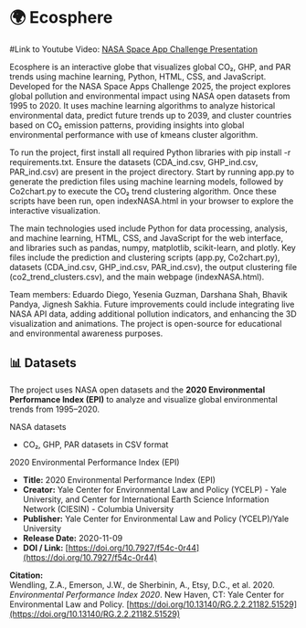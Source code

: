 # 🌍 Ecosphere

#Link to Youtube Video: [NASA Space App Challenge Presentation](https://www.youtube.com/watch?v=GIgVDVripgc)

Ecosphere is an interactive globe that visualizes global CO₂, GHP, and PAR trends using machine learning, Python, HTML, CSS, and JavaScript. Developed for the NASA Space Apps Challenge 2025, the project explores global pollution and environmental impact using NASA open datasets from 1995 to 2020. It uses machine learning algorithms to analyze historical environmental data, predict future trends up to 2039, and cluster countries based on CO₂ emission patterns, providing insights into global environmental performance with use of kmeans cluster algorithm.

To run the project, first install all required Python libraries with pip install -r requirements.txt. Ensure the datasets (CDA_ind.csv, GHP_ind.csv, PAR_ind.csv) are present in the project directory. Start by running app.py to generate the prediction files using machine learning models, followed by Co2chart.py to execute the CO₂ trend clustering algorithm. Once these scripts have been run, open indexNASA.html in your browser to explore the interactive visualization.

The main technologies used include Python for data processing, analysis, and machine learning, HTML, CSS, and JavaScript for the web interface, and libraries such as pandas, numpy, matplotlib, scikit-learn, and plotly. Key files include the prediction and clustering scripts (app.py, Co2chart.py), datasets (CDA_ind.csv, GHP_ind.csv, PAR_ind.csv), the output clustering file (co2_trend_clusters.csv), and the main webpage (indexNASA.html).

Team members: Eduardo Diego, Yesenia Guzman, Darshana Shah, Bhavik Pandya, Jignesh Sakhia. Future improvements could include integrating live NASA API data, adding additional pollution indicators, and enhancing the 3D visualization and animations. The project is open-source for educational and environmental awareness purposes.

## 📊 Datasets

The project uses NASA open datasets and the **2020 Environmental Performance Index (EPI)** to analyze and visualize global environmental trends from 1995–2020.

 NASA datasets
- CO₂, GHP, PAR datasets in CSV format

2020 Environmental Performance Index (EPI)
- **Title:** 2020 Environmental Performance Index (EPI)  
- **Creator:** Yale Center for Environmental Law and Policy (YCELP) - Yale University, and Center for International Earth Science Information Network (CIESIN) - Columbia University  
- **Publisher:** Yale Center for Environmental Law and Policy (YCELP)/Yale University  
- **Release Date:** 2020-11-09  
- **DOI / Link:** [https://doi.org/10.7927/f54c-0r44](https://doi.org/10.7927/f54c-0r44)  

**Citation:**  
Wendling, Z.A., Emerson, J.W., de Sherbinin, A., Etsy, D.C., et al. 2020. *Environmental Performance Index 2020*. New Haven, CT: Yale Center for Environmental Law and Policy. [https://doi.org/10.13140/RG.2.2.21182.51529](https://doi.org/10.13140/RG.2.2.21182.51529)
